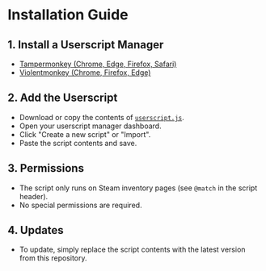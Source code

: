 # Installation Guide

## 1. Install a Userscript Manager

- [Tampermonkey (Chrome, Edge, Firefox, Safari)](https://www.tampermonkey.net/)
- [Violentmonkey (Chrome, Firefox, Edge)](https://violentmonkey.github.io/)

## 2. Add the Userscript

- Download or copy the contents of [`userscript.js`](../userscript.js).
- Open your userscript manager dashboard.
- Click "Create a new script" or "Import".
- Paste the script contents and save.

## 3. Permissions

- The script only runs on Steam inventory pages (see `@match` in the script header).
- No special permissions are required.

## 4. Updates

- To update, simply replace the script contents with the latest version from this repository.
